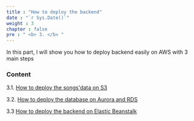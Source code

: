 ```yaml
---
title : "How to deploy the backend"
date : "`r Sys.Date()`"
weight : 3
chapter : false
pre : " <b> 3. </b> "
---
```


In this part, I will show you how to deploy backend easily on AWS with 3 main steps

### Content
3.1. [How to deploy the songs'data on S3](./3.1-deploythesongsons3/)

3.2. [How to deploy the database on Aurora and RDS](./3.2-deploythedatabaseonaurorards/)

3.3  [How to deploy the backend on Elastic Beanstalk](./3.3-deploythebackendonelasticbeanstalk/)